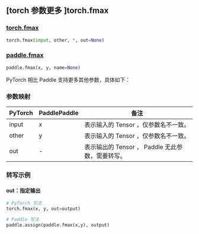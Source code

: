 ## [torch 参数更多 ]torch.fmax

### [torch.fmax](https://pytorch.org/docs/stable/generated/torch.fmax.html#torch.fmax)

```python
torch.fmax(input, other, *, out=None)
```

### [paddle.fmax](https://www.paddlepaddle.org.cn/documentation/docs/zh/develop/api/paddle/fmax_cn.html)

```python
paddle.fmax(x, y, name=None)
```

PyTorch 相比 Paddle 支持更多其他参数，具体如下：
### 参数映射
| PyTorch       | PaddlePaddle | 备注                                                   |
| ------------- | ------------ | ------------------------------------------------------ |
| input         | x            | 表示输入的 Tensor ，仅参数名不一致。                     |
| other         | y            | 表示输入的 Tensor ，仅参数名不一致。                     |
| out           | -            | 表示输出的 Tensor ， Paddle 无此参数，需要转写。      |


### 转写示例
#### out：指定输出
```python
# PyTorch 写法
torch.fmax(x, y, out=output)

# Paddle 写法
paddle.assign(paddle.fmax(x,y), output)
```
